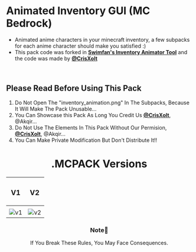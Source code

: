 # Animated Inventory GUI (MC Bedrock)
<DOCTYPE html>
<html>
  <ul>
  <li>Animated anime characters in your minecraft inventory, a few subpacks for each anime character should make you satisfied :)</li>
  <li>This pack code was forked in <a href="https://github.com/Swedeachu/MCPE-Inventory-Animator"><b>Swimfan's Inventory Animator Tool</b></a> and the code was made by <b><a href="https://github.com/CrisXolt">@CrisXolt</a></b></b></a></li>
  </ul>
  <br>
<h2> Please Read Before Using This Pack </h2>

<ol>
  <li>Do Not Open The "inventory_animation.png" In The Subpacks, Because It Will Make The Pack Unusable...</li> 
  <li>You Can Showcase this Pack As Long You Credit Us <b><a href="https://github.com/CrisXolt">@CrisXolt</a></b>, @Akqir...</li> 
  <li>Do Not Use The Elements In This Pack Without Our Permision, <b><a href="https://github.com/CrisXolt">@CrisXolt</a></b>, @Akqir...</li> 
  <li>You Can Make Private Modification But Don't Distribute It!!</li> 
</ol>
<div align="left">                                  <div align="right">
  <h1 align="center">.MCPACK Versions</h1>            
                                     
|  <h3 align="center">V1</h3>                                                                                                               | <h3 align="center">V2</h3>                                                                                                                  |
|--------------------------------------------------------------------------------------------------------------------|---------------------------------------------------------------------------------------------------------------------|
| <a href="https://youtu.be/aakA7UrQl88">                                                                            |  <a href="https://youtu.be/wFLH5QmgEIU">                                                                            |
| ![v1](https://github.com/aKqir24/Animated-Inventory-GUI/assets/142222025/ed189b81-e7e8-44c1-b2ea-b3fab198666c)</a> | ![v2](https://github.com/aKqir24/Animated-Inventory-GUI/assets/142222025/2a40d8df-5192-4e1b-9666-f62054a82bb4)</a>  |   

  <h3 align="center" >Note📔</h3>
  <p align="center">If You Break These Rules, You May Face Consequences.</p>
</html>
